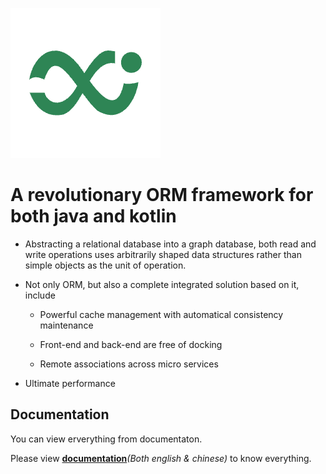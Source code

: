
[![logo](logo.png)](https://babyfish-ct.github.io/jimmer/)

# A revolutionary ORM framework for both java and kotlin

-  Abstracting a relational database into a graph database, both read and write operations uses arbitrarily shaped data structures rather than simple objects as the unit of operation.

-  Not only ORM, but also a complete integrated solution based on it, include 

   -  Powerful cache management with automatical consistency maintenance

   -  Front-end and back-end are free of docking

   -  Remote associations across micro services

-  Ultimate performance

## Documentation

You can view erverything from documentaton.

Please view [**documentation**](https://babyfish-ct.github.io/jimmer/)*(Both english & chinese)* to know everything.
